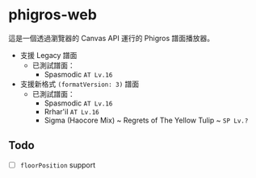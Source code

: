 # phigros-web

這是一個透過瀏覽器的 Canvas API 運行的 Phigros 譜面播放器。

* 支援 Legacy 譜面
    * 已測試譜面：
        * Spasmodic `AT Lv.16`
* 支援新格式 `(formatVersion: 3)` 譜面
    * 已測試譜面：
        * Spasmodic `AT Lv.16`
        * Rrhar'il `AT Lv.16`
        * Sigma (Haocore Mix) ~ Regrets of The Yellow Tulip ~ `SP Lv.?`

## Todo

- [ ] `floorPosition` support